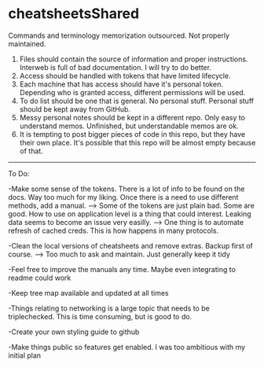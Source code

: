 # cheatsheetsShared
Commands and terminology memorization outsourced. Not properly maintained.

1) Files should contain the source of information and proper instructions. Interweb is full of bad documentation. I will try to do better.
2) Access should be handled with tokens that have limited lifecycle.
3) Each machine that has access should have it's personal token. Depending who is granted access, different permissions will be used.
4) To do list should be one that is general. No personal stuff. Personal stuff should be kept away from GitHub.
5) Messy personal notes should be kept in a different repo. Only easy to understand memos. Unfinished, but understandable memos are ok.
6) It is tempting to post bigger pieces of code in this repo, but they have their own place. It's possible that this repo will be almost empty because of that.

______
To Do:

-Make some sense of the tokens. There is a lot of info to be found on the docs. Way too much for my liking. Once there is a need to use different methods, add a manual.
  --> Some of the tokens are just plain bad. Some are good. How to use on application level is a thing that could interest. Leaking data seems to become an issue very easilly.
  --> One thing is to automate refresh of cached creds. This is how happens in many protocols.

-Clean the local versions of cheatsheets and remove extras. Backup first of course.
  --> Too much to ask and maintain. Just generally keep it tidy

-Feel free to improve the manuals any time. Maybe even integrating to readme could work

-Keep tree map available and updated at all times

-Things relating to networking is a large topic that needs to be triplechecked. This is time consuming, but is good to do.

-Create your own styling guide to github

-Make things public so features get enabled. I was too ambitious with my initial plan
